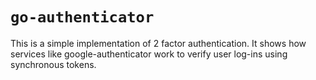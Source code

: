 # `go-authenticator`

This is a simple implementation of 2 factor authentication. It shows how services like google-authenticator work to verify user log-ins using synchronous tokens.